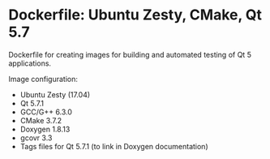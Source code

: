# Dockerfile: Ubuntu Zesty, CMake, Qt 5.7

Dockerfile for creating images for building and automated testing of Qt 5 applications.

Image configuration:
- Ubuntu Zesty (17.04)
- Qt 5.7.1
- GCC/G++ 6.3.0
- CMake 3.7.2
- Doxygen 1.8.13
- gcovr 3.3
- Tags files for Qt 5.7.1 (to link in Doxygen documentation)